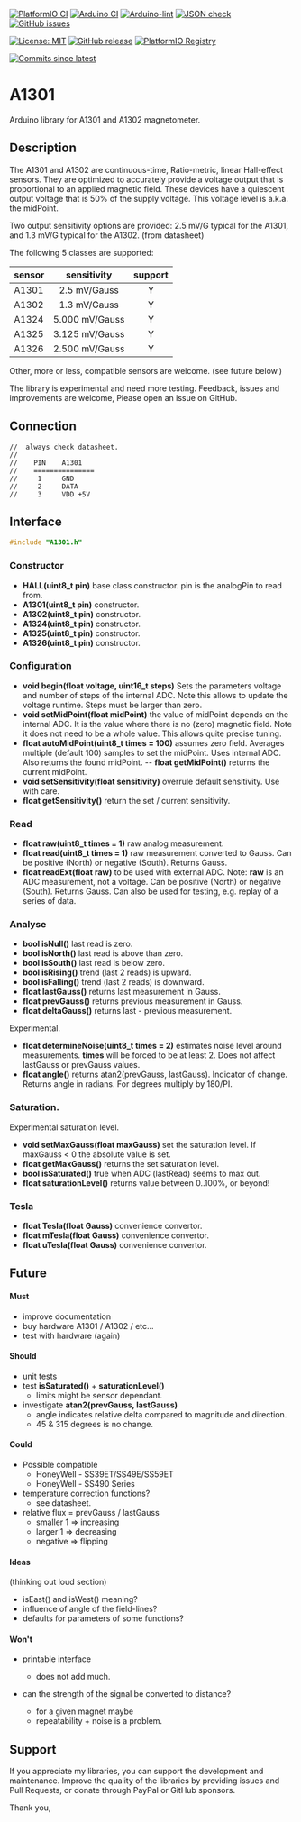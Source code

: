 
[![PlatformIO CI](https://github.com/RobTillaart/A1301/workflows/PlatformIO%20CI/badge.svg)](https://docs.platformio.org/en/latest/integration/ci/github-actions.html)
[![Arduino CI](https://github.com/RobTillaart/A1301/workflows/Arduino%20CI/badge.svg)](https://github.com/marketplace/actions/arduino_ci)
[![Arduino-lint](https://github.com/RobTillaart/A1301/actions/workflows/arduino-lint.yml/badge.svg)](https://github.com/RobTillaart/A1301/actions/workflows/arduino-lint.yml)
[![JSON check](https://github.com/RobTillaart/A1301/actions/workflows/jsoncheck.yml/badge.svg)](https://github.com/RobTillaart/A1301/actions/workflows/jsoncheck.yml)
[![GitHub issues](https://img.shields.io/github/issues/RobTillaart/A1301.svg)](https://github.com/RobTillaart/A1301/issues)

[![License: MIT](https://img.shields.io/badge/license-MIT-green.svg)](https://github.com/RobTillaart/A1301/blob/master/LICENSE)
[![GitHub release](https://img.shields.io/github/release/RobTillaart/A1301.svg?maxAge=3600)](https://github.com/RobTillaart/A1301/releases)
[![PlatformIO Registry](https://badges.registry.platformio.org/packages/robtillaart/library/A1301.svg)](https://registry.platformio.org/libraries/robtillaart/A1301)

[![Commits since latest](https://img.shields.io/github/commits-since/RobTillaart/A1301/latest)](https://github.com/RobTillaart/A1301/commits/master)


# A1301

Arduino library for A1301 and A1302 magnetometer.


## Description

The A1301 and A1302 are continuous-time, Ratio-metric, linear Hall-effect sensors. 
They are optimized to accurately provide a voltage output that is proportional to 
an applied magnetic field. 
These devices have a quiescent output voltage that is 50% of the supply voltage. 
This voltage level is a.k.a. the midPoint.

Two output sensitivity options are provided: 2.5 mV/G typical for the A1301, 
and 1.3 mV/G typical for the A1302. (from datasheet)

The following 5 classes are supported:

|  sensor  |  sensitivity    |  support  |
|:---------|:---------------:|:---------:|
|  A1301   |  2.5   mV/Gauss |     Y     |
|  A1302   |  1.3   mV/Gauss |     Y     |
|  A1324   |  5.000 mV/Gauss |     Y     |
|  A1325   |  3.125 mV/Gauss |     Y     |
|  A1326   |  2.500 mV/Gauss |     Y     |

Other, more or less, compatible sensors are welcome.
(see future below.)

The library is experimental and need more testing.
Feedback, issues and improvements are welcome, 
Please open an issue on GitHub.


## Connection

```
//  always check datasheet.
//
//    PIN    A1301
//    ===============
//     1     GND
//     2     DATA
//     3     VDD +5V
```


## Interface

```cpp
#include "A1301.h"
```


### Constructor

- **HALL(uint8_t pin)** base class constructor.
pin is the analogPin to read from.
- **A1301(uint8_t pin)** constructor.
- **A1302(uint8_t pin)** constructor.
- **A1324(uint8_t pin)** constructor.
- **A1325(uint8_t pin)** constructor.
- **A1326(uint8_t pin)** constructor.


### Configuration

- **void begin(float voltage, uint16_t steps)**
Sets the parameters voltage and number of steps of the internal ADC.
Note this allows to update the voltage runtime.
Steps must be larger than zero.
- **void setMidPoint(float midPoint)** the value of midPoint depends on the internal ADC.
It is the value where there is no (zero) magnetic field.
Note it does not need to be a whole value. 
This allows quite precise tuning.
- **float autoMidPoint(uint8_t times = 100)** assumes zero field. 
Averages multiple (default 100) samples to set the midPoint.
Uses internal ADC.
Also returns the found midPoint.
-- **float getMidPoint()** returns the current midPoint.
- **void setSensitivity(float sensitivity)** overrule default sensitivity.
Use with care.
- **float getSensitivity()** return the set / current sensitivity.


### Read

- **float raw(uint8_t times = 1)** raw analog measurement.
- **float read(uint8_t times = 1)** raw measurement converted to Gauss.
Can be positive (North) or negative (South).
Returns Gauss.
- **float readExt(float raw)** to be used with external ADC.
Note: **raw** is an ADC measurement, not a voltage.
Can be positive (North) or negative (South).
Returns Gauss.
Can also be used for testing, e.g. replay of a series of data.


### Analyse

- **bool isNull()** last read is zero.
- **bool isNorth()** last read is above than zero.
- **bool isSouth()** last read is below zero.
- **bool isRising()** trend (last 2 reads) is upward.
- **bool isFalling()** trend (last 2 reads) is downward.
- **float lastGauss()** returns last measurement in Gauss.
- **float prevGauss()** returns previous measurement in Gauss.
- **float deltaGauss()** returns last - previous measurement.

Experimental.

- **float determineNoise(uint8_t times = 2)** estimates noise level
around measurements. **times** will be forced to be at least 2.
Does not affect lastGauss or prevGauss values. 
- **float angle()** returns atan2(prevGauss, lastGauss).
Indicator of change.
Returns angle in radians. For degrees multiply by 180/PI.


### Saturation.

Experimental saturation level.

- **void setMaxGauss(float maxGauss)** set the saturation level.
If maxGauss < 0 the absolute value is set.
- **float getMaxGauss()** returns the set saturation level.
- **bool isSaturated()** true when ADC (lastRead) seems to max out. 
- **float saturationLevel()** returns value between 0..100%, or beyond!


### Tesla 

- **float Tesla(float Gauss)** convenience convertor.
- **float mTesla(float Gauss)** convenience convertor.
- **float uTesla(float Gauss)** convenience convertor.


## Future

#### Must

- improve documentation
- buy hardware A1301 / A1302 / etc...
- test with hardware (again)


#### Should 

- unit tests
- test **isSaturated()** + **saturationLevel()**
  - limits might be sensor dependant.
- investigate **atan2(prevGauss, lastGauss)**
  - angle indicates relative delta compared to magnitude and direction.
  - 45 & 315 degrees is no change.


#### Could

- Possible compatible
  - HoneyWell - SS39ET/SS49E/SS59ET
  - HoneyWell - SS490 Series
- temperature correction functions?
  - see datasheet.
- relative flux = prevGauss / lastGauss 
  - smaller 1 => increasing
  - larger  1 => decreasing
  - negative  => flipping


#### Ideas

(thinking out loud section)
- isEast() and isWest() meaning?
- influence of angle of the field-lines?
- defaults for parameters of some functions?


#### Won't

- printable interface
  - does not add much.

- can the strength of the signal be converted to distance?
  - for a given magnet maybe
  - repeatability + noise is a problem.


## Support

If you appreciate my libraries, you can support the development and maintenance.
Improve the quality of the libraries by providing issues and Pull Requests, or
donate through PayPal or GitHub sponsors.

Thank you,

